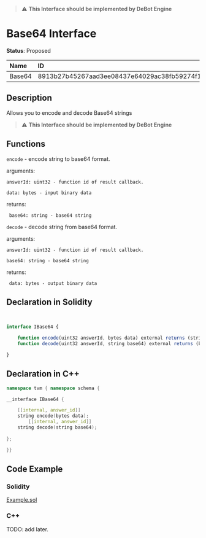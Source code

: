 > :warning: **This Interface should be implemented by DeBot Engine**
# Base64 Interface

**Status**: Proposed

| Name         | ID                                                                |
| :----------- | :---------------------------------------------------------------- |
| Base64       | 8913b27b45267aad3ee08437e64029ac38fb59274f19adca0b23c4f957c8cfa1  |

## Description

Allows you to encode and decode Base64 strings
> :warning: **This Interface should be implemented by DeBot Engine**

## Functions

`encode` - encode string to base64 format.

arguments: 

    answerId: uint32 - function id of result callback.

    data: bytes - input binary data

returns: 

     base64: string - base64 string

`decode` - decode string from base64 format.

arguments: 

    answerId: uint32 - function id of result callback.

    base64: string - base64 string

returns: 

     data: bytes - output binary data
		
## Declaration in Solidity

```jsx


interface IBase64 {

    function encode(uint32 answerId, bytes data) external returns (string base64);
    function decode(uint32 answerId, string base64) external returns (bytes data);

}
```

## Declaration in C++

```cpp
namespace tvm { namespace schema {

__interface IBase64 {

	[[internal, answer_id]]
	string encode(bytes data);
        [[internal, answer_id]]
	string decode(string base64);
	
};

}}
```

## Code Example

### Solidity

[Example.sol](examples/Example.sol)

### C++

TODO: add later.
